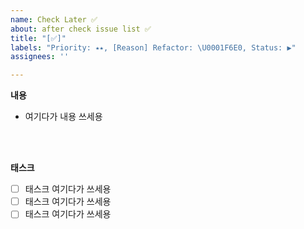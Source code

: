 ```yaml
---
name: Check Later ✅
about: after check issue list ✅
title: "[✅]"
labels: "Priority: ⭑⭑, [Reason] Refactor: \U0001F6E0, Status: ▶"
assignees: ''

---
```


**내용**
* 여기다가 내용 쓰세용

</br></br>

**태스크**

- [ ] 태스크 여기다가 쓰세용
- [ ] 태스크 여기다가 쓰세용
- [ ] 태스크 여기다가 쓰세용
